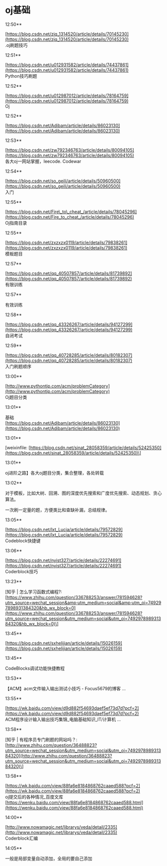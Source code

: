 # oj基础










 12:50**

[https://blog.csdn.net/zjq_1314520/article/details/70145230](https://blog.csdn.net/zjq_1314520/article/details/70145230)  
.oj刷题技巧

 12:51**

[https://blog.csdn.net/u012931582/article/details/74437861](https://blog.csdn.net/u012931582/article/details/74437861)  
Python技巧刷题

 12:52**

[https://blog.csdn.net/u012987012/article/details/78164759](https://blog.csdn.net/u012987012/article/details/78164759)  
Oj

 12:52**

[https://blog.csdn.net/Adibam/article/details/86023130](https://blog.csdn.net/Adibam/article/details/86023130)

 12:53**

[https://blog.csdn.net/zw792346763/article/details/80094105](https://blog.csdn.net/zw792346763/article/details/80094105)  
各大oj一网站掌握，leecode. Codewar

 12:54**

[https://blog.csdn.net/so_geili/article/details/50960500](https://blog.csdn.net/so_geili/article/details/50960500)  
入门

 12:55**

[https://blog.csdn.net/Fire\_to\_cheat_/article/details/78045296](https://blog.csdn.net/Fire_to_cheat_/article/details/78045296)  
Oj指南目录

 12:55**

[https://blog.csdn.net/zxzxzx0119/article/details/79838261](https://blog.csdn.net/zxzxzx0119/article/details/79838261)  
模板题目

 12:57**

[https://blog.csdn.net/qq_40507857/article/details/81739892](https://blog.csdn.net/qq_40507857/article/details/81739892)  
有限训练

 12:57**

有效训练

 12:58**

[https://blog.csdn.net/qq_43326267/article/details/94127299](https://blog.csdn.net/qq_43326267/article/details/94127299)  
自闭考试

 12:59**

[https://blog.csdn.net/qq_40728285/article/details/80182307](https://blog.csdn.net/qq_40728285/article/details/80182307)  
入门刷题顺序

 13:00**

[http://www.pythontip.com/acm/problemCategory](http://www.pythontip.com/acm/problemCategory)  
Oj题目分类

 13:01**

基础  
[https://blog.csdn.net/Adibam/article/details/86023130](https://blog.csdn.net/Adibam/article/details/86023130)

 13:01**

\[weixinfile: [https://blog.csdn.net/sinat_28058359/article/details/52425350](https://blog.csdn.net/sinat_28058359/article/details/52425350)\]

 13:01**

oj进阶之路】各大oj题目分类，集合整理，各处转载  
  

 13:02**

对于模板，比如大树、回溯、图的深度优先搜索和广度优先搜索、动态规划、贪心算法。  
  
一次刷一定量的题，方便类比和查缺补漏，总结规律。

 13:05**

[https://blog.csdn.net/lxt_Lucia/article/details/79572829](https://blog.csdn.net/lxt_Lucia/article/details/79572829)  
Codeblock快捷键

 13:06**

[https://blog.csdn.net/nyist327/article/details/22274691](https://blog.csdn.net/nyist327/article/details/22274691)  
Coderblock技巧

 13:23**

\[知乎 | 怎么学习函数式编程?: [https://www.zhihu.com/question/336788253/answer/781594628?utm_source=wechat_session&amp;utm_medium=social&amp;utm_oi=749297898931384320&hb_wx_block=0](https://www.zhihu.com/question/336788253/answer/781594628?utm_source=wechat_session&utm_medium=social&utm_oi=749297898931384320&hb_wx_block=0)\]

 13:45**

[https://blog.csdn.net/sxhelijian/article/details/15026159](https://blog.csdn.net/sxhelijian/article/details/15026159)

 13:45**

CodeBlocks调试功能快捷教程

 13:53**

【ACM】acm文件输入输出测试小技巧 - Focus5679的博客 ...

 13:55**

[https://wk.baidu.com/view/d9d882f54693daef5ef73d7d?pcf=2](https://wk.baidu.com/view/d9d882f54693daef5ef73d7d?pcf=2)  
ACM程序设计输入输出技巧集锦_电脑基础知识_IT/计算机 ...

 13:58**

\[知乎 | 有程序员专门刷题的网站吗？: [http://www.zhihu.com/question/36488823?utm_source=wechat_session&utm_medium=social&utm_oi=749297898931384320](http://www.zhihu.com/question/36488823?utm_source=wechat_session&utm_medium=social&utm_oi=749297898931384320)\]

 13:58**

[https://wk.baidu.com/view/88fa6e8184868762caaed588?pcf=2](https://wk.baidu.com/view/88fa6e8184868762caaed588?pcf=2)  
oj提交后的各种情况_百度文库  
[https://wenku.baidu.com/view/88fa6e8184868762caaed588.html](https://wenku.baidu.com/view/88fa6e8184868762caaed588.html)

 14:00**

[http://www.nowamagic.net/librarys/veda/detail/2335](http://www.nowamagic.net/librarys/veda/detail/2335)  
Coderblock汇编

 14:05**

一般是局部变量自动添加，全局的要自己添加













